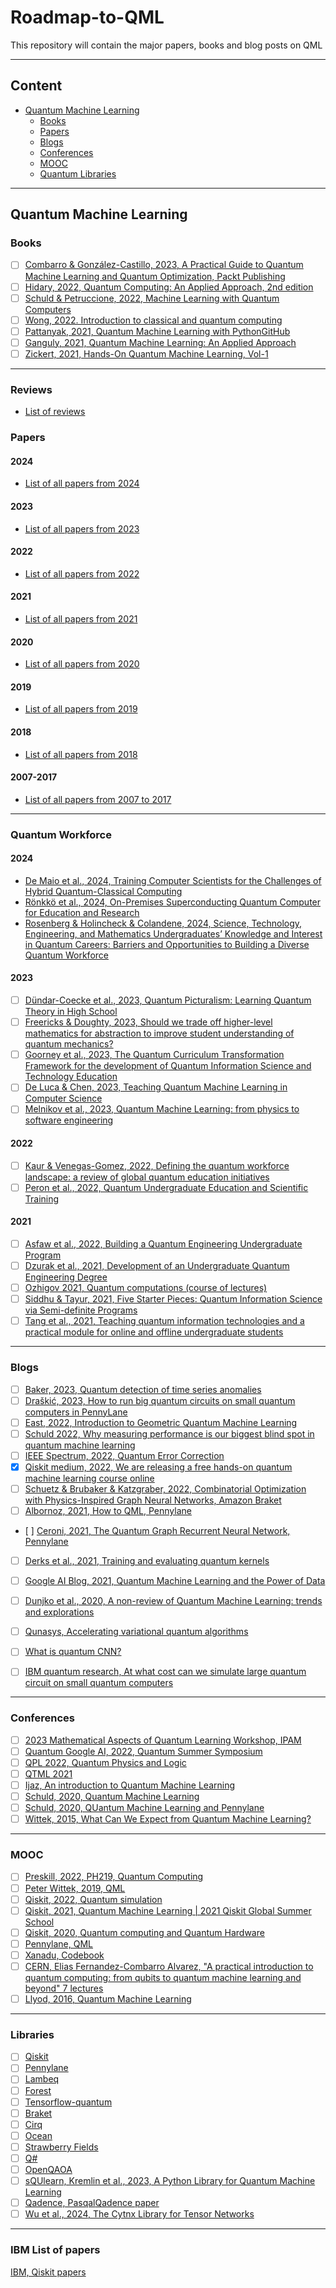 # Roadmap-to-QML
This repository will contain the major papers, books and blog posts on QML 

---
## Content
- [Quantum Machine Learning](#quantum-machine-learning)
  - [Books](#books)
  - [Papers](#papers)
  - [Blogs](#blogs)
  - [Conferences](#conferences)
  - [MOOC](#moocs)
  - [Quantum Libraries](#libraries)

---
## Quantum Machine Learning
### Books
- [ ] [Combarro & González-Castillo, 2023, A Practical Guide to Quantum Machine Learning and Quantum Optimization, Packt Publishing](https://www.packtpub.com/product/a-practical-guide-to-quantum-machine-learning-and-quantum-optimization/9781804613832)
- [ ] [Hidary, 2022, Quantum Computing: An Applied Approach, 2nd edition](https://github.com/JackHidary/quantumcomputingbook)
- [ ] [Schuld & Petruccione, 2022, Machine Learning with Quantum Computers](https://link.springer.com/book/10.1007/978-3-030-83098-4)
- [ ] [Wong, 2022. Introduction to classical and quantum computing](https://www.thomaswong.net/introduction-to-classical-and-quantum-computing-1e3p.pdf)
- [ ] [Pattanyak, 2021, Quantum Machine Learning with Python](https://link.springer.com/book/10.1007/978-1-4842-6522-2)[GitHub](https://github.com/Apress/quantum-machine-learning-python)
- [ ] [Ganguly, 2021, Quantum Machine Learning: An Applied Approach](https://link.springer.com/book/10.1007/978-1-4842-7098-1?noAccess=true)
- [ ] [Zickert, 2021, Hands-On Quantum Machine Learning, Vol-1](https://github.com/quantum-machine-learning/Hands-On-Quantum-Machine-Learning-With-Python-Vol-1)

---
### Reviews

- [List of reviews](https://github.com/Christophe-pere/Roadmap-to-QML/blob/main/Reviews/Reviews.md)

### Papers



#### 2024 

- [List of all papers from 2024](https://github.com/Christophe-pere/Roadmap-to-QML/blob/main/2024/2024.md)


#### 2023 

- [List of all papers from 2023](https://github.com/Christophe-pere/Roadmap-to-QML/blob/main/2023/2023.md)

#### 2022

- [List of all papers from 2022](https://github.com/Christophe-pere/Roadmap-to-QML/blob/main/2022/2022.md)


#### 2021

- [List of all papers from 2021](https://github.com/Christophe-pere/Roadmap-to-QML/blob/main/2021/2021.md)


#### 2020

- [List of all papers from 2020](https://github.com/Christophe-pere/Roadmap-to-QML/blob/main/2020/2020.md)


#### 2019

- [List of all papers from 2019](https://github.com/Christophe-pere/Roadmap-to-QML/blob/main/2019/2019.md)


#### 2018

- [List of all papers from 2018](https://github.com/Christophe-pere/Roadmap-to-QML/blob/main/2018/2018.md)


#### 2007-2017


- [List of all papers from 2007 to 2017](https://github.com/Christophe-pere/Roadmap-to-QML/blob/main/2007-2017/2007-2017.md)

---

### Quantum Workforce 

#### 2024 

- [De Maio et al., 2024, Training Computer Scientists for the Challenges of Hybrid Quantum-Classical Computing](https://arxiv.org/pdf/2403.00885.pdf)
- [Rönkkö et al., 2024, On-Premises Superconducting Quantum Computer for Education and Research](https://arxiv.org/pdf/2402.07315)
- [Rosenberg & Holincheck & Colandene, 2024, Science, Technology, Engineering, and Mathematics Undergraduates’ Knowledge and Interest in Quantum Careers: Barriers and Opportunities to Building a Diverse Quantum Workforce](https://arxiv.org/pdf/2404.03439.pdf)

#### 2023 
- [ ] [Dündar-Coecke et al., 2023, Quantum Picturalism: Learning Quantum Theory in High School](https://arxiv.org/pdf/2312.03653)
- [ ] [Freericks & Doughty, 2023, Should we trade off higher-level mathematics for abstraction to improve student understanding of quantum mechanics?](https://arxiv.org/pdf/2305.00062.pdf)
- [ ] [Goorney et al., 2023, The Quantum Curriculum Transformation Framework for the development of Quantum Information Science and Technology Education](https://arxiv.org/pdf/2308.10371)
- [ ] [De Luca & Chen, 2023, Teaching Quantum Machine Learning in Computer Science](https://ieeexplore.ieee.org/abstract/document/10092171)
- [ ] [Melnikov et al., 2023, Quantum Machine Learning: from physics to software engineering](https://arxiv.org/pdf/2301.01851.pdf) 

#### 2022
- [ ] [Kaur & Venegas-Gomez, 2022, Defining the quantum workforce landscape: a review of global quantum education initiatives](https://arxiv.org/pdf/2202.08940.pdf)
- [ ] [Peron et al., 2022, Quantum Undergraduate Education and Scientific Training](https://arxiv.org/abs/2109.13850)

#### 2021 
- [ ] [Asfaw et al., 2022, Building a Quantum Engineering Undergraduate Program](https://arxiv.org/pdf/2108.01311.pdf)
- [ ] [Dzurak et al., 2021, Development of an Undergraduate Quantum Engineering Degree](https://arxiv.org/pdf/2110.12598.pdf)
- [ ] [Ozhigov 2021, Quantum computations (course of lectures)](https://arxiv.org/pdf/2107.08047.pdf)
- [ ] [Siddhu & Tayur, 2021, Five Starter Pieces: Quantum Information Science via Semi-definite Programs](https://arxiv.org/pdf/2112.08276.pdf)
- [ ] [Tang et al., 2021, Teaching quantum information technologies and a practical module for online and offline undergraduate students](https://arxiv.org/abs/2112.06548)

---

### Blogs
- [ ] [Baker, 2023, Quantum detection of time series anomalies](https://pennylane.ai/qml/demos/tutorial_univariate_qvr.html)
- [ ] [Draškić, 2023, How to run big quantum circuits on small quantum computers in PennyLane](https://pennylane.ai/blog/2023/01/how-to-run-big-quantum-circuits-on-small-quantum-computers-in-pennylane/)
- [ ] [East, 2022, Introduction to Geometric Quantum Machine Learning](https://pennylane.ai/qml/demos/tutorial_geometric_qml.html)
- [ ] [Schuld 2022, Why measuring performance is our biggest blind spot in quantum machine learning](https://pennylane.ai/blog/2022/03/why-measuring-performance-is-our-biggest-blind-spot-in-quantum-machine-learning/)
- [ ] [IEEE Spectrum, 2022, Quantum Error Correction](https://spectrum.ieee.org/quantum-error-correction)
- [x] [Qiskit medium, 2022, We are releasing a free hands-on quantum machine learning course online](https://medium.com/qiskit/were-releasing-a-free-hands-on-quantum-machine-learning-course-online-c9313e78ea2d)
- [ ] [Schuetz & Brubaker & Katzgraber, 2022, Combinatorial Optimization with Physics-Inspired Graph Neural Networks, Amazon Braket](https://aws.amazon.com/blogs/quantum-computing/combinatorial-optimization-with-physics-inspired-graph-neural-networks/)
- [ ] [Albornoz, 2021, How to QML, Pennylane](https://pennylane.ai/blog/2021/10/how-to-start-learning-quantum-machine-learning/)
- [ ] [Ceroni, 2021, The Quantum Graph Recurrent Neural Network, Pennylane](https://pennylane.ai/qml/demos/tutorial_qgrnn.html)
- [ ] [Derks et al., 2021, Training and evaluating quantum kernels](https://pennylane.ai/qml/demos/tutorial_kernels_module.html)
- [ ] [Google AI Blog, 2021, Quantum Machine Learning and the Power of Data](http://ai.googleblog.com/2021/06/quantum-machine-learning-and-power-of.html "Quantum Machine Learning and the Power of Data")
- [ ] [Dunjko et al., 2020, A non-review of Quantum Machine Learning: trends and explorations](https://quantum-journal.org/views/qv-2020-03-17-32/)
- [ ] [Qunasys, Accelerating variational quantum algorithms](https://qunasys.medium.com/accelerating-variational-quantum-algorithms-147b9bf02dc0)
- [ ] [What is quantum CNN?](https://analyticsindiamag.com/what-is-a-quantum-convolutional-neural-network/)
- [ ] [IBM quantum research, At what cost can we simulate large quantum circuit on small quantum computers](https://research.ibm.com/blog/circuit-knitting-with-classical-communication)


---

### Conferences
- [ ] [2023 Mathematical Aspects of Quantum Learning Workshop, IPAM](https://www.youtube.com/playlist?list=PLHyI3Fbmv0SckwZK0xfc7itiq9nLWJeUF)
- [ ] [Quantum Google AI, 2022, Quantum Summer Symposium](https://www.youtube.com/playlist?list=PLpO2pyKisOjLmyDOYwa8akgOHnCkXrKFg) 
- [ ] [QPL 2022, Quantum Physics and Logic](https://m.youtube.com/playlist?list=PLRW1t_lfNuYNRNgWnfUGwKhhWfIi2EpLe) 
- [ ] [QTML 2021](https://www.youtube.com/watch?v=meTsqSkNLKI&list=PLaEuBnOE7AzNoNoSWgxd594PzCpJA6cGz&index=1)
- [ ] [Ijaz, An introduction to Quantum Machine Learning](https://www.youtube.com/watch?v=-DWng3jyBIM)
- [ ] [Schuld, 2020, Quantum Machine Learning](https://www.youtube.com/watch?v=C_lBYKV_pJo)
- [ ] [Schuld, 2020, QUantum Machine Learning and Pennylane](https://www.youtube.com/watch?v=pe1d0RyCNxY)
- [ ] [Wittek, 2015, What Can We Expect from Quantum Machine Learning?](https://www.youtube.com/watch?v=EKWGLERVLuc)

---

### MOOC
- [ ] [Preskill, 2022, PH219, Quantum Computing](http://theory.caltech.edu/~preskill/ph219/ph219_2022.html)
- [ ] [Peter Wittek, 2019, QML](https://www.youtube.com/playlist?list=PLmRxgFnCIhaMgvot-Xuym_hn69lmzIokg)
- [ ] [Qiskit, 2022, Quantum simulation](https://qiskit.org/learn/course/machine-learning-course)
- [ ] [Qiskit, 2021, Quantum Machine Learning | 2021 Qiskit Global Summer School](https://www.youtube.com/playlist?list=PLOFEBzvs-VvqJwybFxkTiDzhf5E11p8BI)
- [ ] [Qiskit, 2020, Quantum computing and Quantum Hardware](https://qiskit.org/learn/summer-school/introduction-to-quantum-computing-and-quantum-hardware-2020/)
- [ ] [Pennylane, QML](https://pennylane.ai/qml/index.html)
- [ ] [Xanadu, Codebook](https://codebook.xanadu.ai/)
- [ ] [CERN, Elias Fernandez-Combarro Alvarez, "A practical introduction to quantum computing: from qubits to quantum machine learning and beyond" 7 lectures](https://indico.cern.ch/category/12909/)
- [ ] [Llyod, 2016, Quantum Machine Learning](https://www.youtube.com/watch?v=Lbndu5EIWvI&t=3009s)

---

### Libraries
- [ ] [Qiskit](https://www.qiskit.org)
- [ ] [Pennylane](https://pennylane.ai)
- [ ] [Lambeq](https://github.com/CQCL/lambeq)
- [ ] [Forest](https://github.com/rigetti/forest-software)
- [ ] [Tensorflow-quantum](https://www.tensorflow.org/quantum)
- [ ] [Braket](https://github.com/aws/amazon-braket-sdk-python)
- [ ] [Cirq](https://quantumai.google/cirq)
- [ ] [Ocean](https://github.com/dwavesystems/dwave-ocean-sdk)
- [ ] [Strawberry Fields](https://github.com/xanaduai/strawberryfields)
- [ ] [Q#](https://azure.microsoft.com/en-ca/resources/development-kit/quantum-computing/)
- [ ] [OpenQAOA](https://arxiv.org/pdf/2210.08695.pdf)
- [ ] [sQUlearn, Kremlin et al., 2023, A Python Library for Quantum Machine Learning](https://arxiv.org/pdf/2311.08990)
- [ ] [Qadence, Pasqal](https://github.com/pasqal-io/qadence)[Qadence paper](https://arxiv.org/pdf/2401.09915)
- [ ] [Wu et al., 2024, The Cytnx Library for Tensor Networks](https://arxiv.org/pdf/2401.01921.pdf)

---

### IBM List of papers
[IBM, Qiskit papers](https://airtable.com/shr5QnbLgraHRPx35/tblqDKDgMVdH6YGSE)





